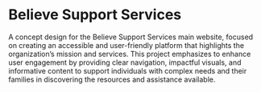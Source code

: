 # Believe Support Services

A concept design for the Believe Support Services main website, focused on creating an accessible and user-friendly platform that highlights the organization’s mission and services. This project emphasizes to enhance user engagement by providing clear navigation, impactful visuals, and informative content to support individuals with complex needs and their families in discovering the resources and assistance available.
